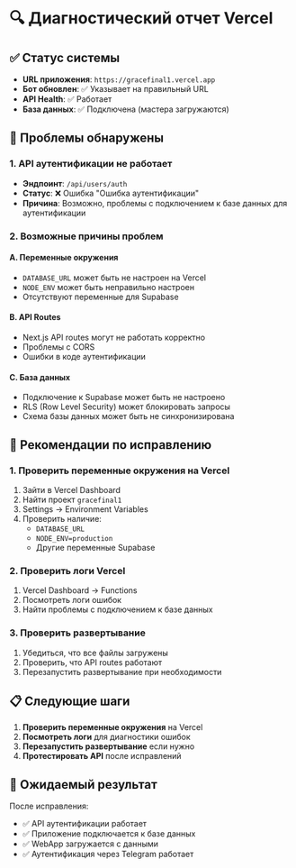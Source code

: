 # 🔍 Диагностический отчет Vercel

## ✅ Статус системы
- **URL приложения**: `https://gracefinal1.vercel.app`
- **Бот обновлен**: ✅ Указывает на правильный URL
- **API Health**: ✅ Работает
- **База данных**: ✅ Подключена (мастера загружаются)

## 🔧 Проблемы обнаружены

### 1. API аутентификации не работает
- **Эндпоинт**: `/api/users/auth`
- **Статус**: ❌ Ошибка "Ошибка аутентификации"
- **Причина**: Возможно, проблемы с подключением к базе данных для аутентификации

### 2. Возможные причины проблем

#### A. Переменные окружения
- `DATABASE_URL` может быть не настроен на Vercel
- `NODE_ENV` может быть неправильно настроен
- Отсутствуют переменные для Supabase

#### B. API Routes
- Next.js API routes могут не работать корректно
- Проблемы с CORS
- Ошибки в коде аутентификации

#### C. База данных
- Подключение к Supabase может быть не настроено
- RLS (Row Level Security) может блокировать запросы
- Схема базы данных может быть не синхронизирована

## 🚀 Рекомендации по исправлению

### 1. Проверить переменные окружения на Vercel
1. Зайти в Vercel Dashboard
2. Найти проект `gracefinal1`
3. Settings → Environment Variables
4. Проверить наличие:
   - `DATABASE_URL`
   - `NODE_ENV=production`
   - Другие переменные Supabase

### 2. Проверить логи Vercel
1. Vercel Dashboard → Functions
2. Посмотреть логи ошибок
3. Найти проблемы с подключением к базе данных

### 3. Проверить развертывание
1. Убедиться, что все файлы загружены
2. Проверить, что API routes работают
3. Перезапустить развертывание при необходимости

## 📋 Следующие шаги

1. **Проверить переменные окружения** на Vercel
2. **Посмотреть логи** для диагностики ошибок
3. **Перезапустить развертывание** если нужно
4. **Протестировать API** после исправлений

## 🎯 Ожидаемый результат

После исправления:
- ✅ API аутентификации работает
- ✅ Приложение подключается к базе данных
- ✅ WebApp загружается с данными
- ✅ Аутентификация через Telegram работает
